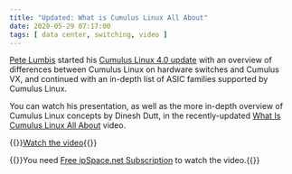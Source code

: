 ```yaml
---
title: "Updated: What is Cumulus Linux All About"
date: 2020-05-29 07:17:00
tags: [ data center, switching, video ]
---
```

[Pete Lumbis](https://www.ipspace.net/Author:Pete_Lumbis) started his [Cumulus Linux 4.0 update](https://www.ipspace.net/Data_Center_Fabrics#Update_Sessions) with an overview of differences between Cumulus Linux on hardware switches and Cumulus VX, and continued with an in-depth list of ASIC families supported by Cumulus Linux.

You can watch his presentation, as well as the more in-depth overview of Cumulus Linux concepts by Dinesh Dutt, in the recently-updated [What Is Cumulus Linux All About](https://my.ipspace.net/bin/get/DCFabric/M80%20-%20What%20Is%20Cumulus%20Linux%20All%20About.mp4?doccode=DCFabric) video.

{{<jump>}}[Watch the video](https://my.ipspace.net/bin/get/DCFabric/M80%20-%20What%20Is%20Cumulus%20Linux%20All%20About.mp4?doccode=DCFabric){{</jump>}}

{{<note info>}}You need [Free ipSpace.net Subscription](https://www.ipspace.net/Subscription/Free) to watch the video.{{</note>}}
